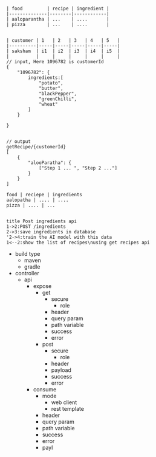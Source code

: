 ```

| food         | recipe | ingredient |  
|--------------|--------|------------|
| aaloparantha | ...    | ....       |
| pizza        | ...    | ....       |


| customer | 1   | 2   | 3   | 4   | 5   |
|----------|-----|-----|-----|-----|-----|
| saksham  | i1  | i2  | i3  | i4  | i5  |
|          |     |     |     |     |     |
// input, Here 1096782 is customerId
{
    "1096782": {
        ingredients:[
            "potato",
            "butter",
            "blackPepper",
            "greenChilli",
            "wheat"
        ]
    }
    
}


// output
getRecipe/{customerId}
[
    {
        "alooParatha": {
            ["Step 1 ... ", "Step 2 ..."]
        }
    }
]

food | reciepe | ingredients
aalopatha | .... | ....
pizza | .... | ...


title Post ingredients api
1->2:POST /ingredients
2->3:save ingredients in database
'2->4:train the AI model with this data
1<--2:show the list of recipes\nusing get recipes api
```
- build type
  - maven
  - gradle
- controller
  - api
    - expose
      - get
        - secure
          - role
        - header
        - query param
        - path variable
        - success
        - error
      - post
        - secure
          - role
        - header
        - payload
        - success
        - error
    - consume
      - mode
        - web client
        - rest template
      - header
      - query param
      - path variable
      - success
      - error
      - payl


























